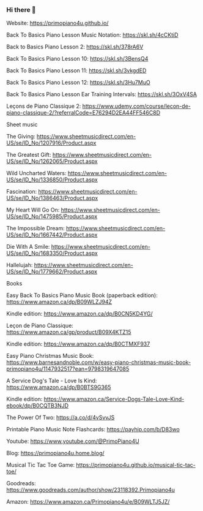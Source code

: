 ### Hi there 👋

Website: https://primopiano4u.github.io/

Back To Basics Piano Lesson Music Notation: https://skl.sh/4cCKtiD

Back to Basics Piano Lesson 2: https://skl.sh/378rA6V

Back To Basics Piano Lesson 10: https://skl.sh/3BensQ4

Back To Basics Piano Lesson 11: https://skl.sh/3vkgdED

Back To Basics Piano Lesson 12: https://skl.sh/3Hu7MuO

Back To Basics Piano Lesson Ear Training Intervals: https://skl.sh/3OxV4SA 

Leçons de Piano Classique 2: https://www.udemy.com/course/lecon-de-piano-classique-2/?referralCode=E76294D2EA44FF546C8D

Sheet music 

The Giving: https://www.sheetmusicdirect.com/en-US/se/ID_No/1207916/Product.aspx 

The Greatest Gift: https://www.sheetmusicdirect.com/en-US/se/ID_No/1262065/Product.aspx 

Wild Uncharted Waters: https://www.sheetmusicdirect.com/en-US/se/ID_No/1336850/Product.aspx

Fascination: https://www.sheetmusicdirect.com/en-US/se/ID_No/1386463/Product.aspx

My Heart Will Go On: https://www.sheetmusicdirect.com/en-US/se/ID_No/1475985/Product.aspx

The Impossible Dream: https://www.sheetmusicdirect.com/en-US/se/ID_No/1667442/Product.aspx

Die With A Smile: https://www.sheetmusicdirect.com/en-US/se/ID_No/1683350/Product.aspx

Hallelujah: https://www.sheetmusicdirect.com/en-US/se/ID_No/1779662/Product.aspx

Books 

Easy Back To Basics Piano Music Book (paperback edition): https://www.amazon.ca/dp/B09WLZJ94Z

Kindle edition: https://www.amazon.ca/dp/B0CN5KD4YG/

Leçon de Piano Classique: https://www.amazon.ca/gp/product/B09X4KTZ15 

Kindle edition: https://www.amazon.ca/dp/B0CTMXF937

Easy Piano Christmas Music Book: https://www.barnesandnoble.com/w/easy-piano-christmas-music-book-primopiano4u/1147932517?ean=9798319647085

A Service Dog's Tale - Love Is Kind: https://www.amazon.ca/dp/B0BTS9G365

Kindle edition: https://www.amazon.ca/Service-Dogs-Tale-Love-Kind-ebook/dp/B0CQTB3NJD

The Power Of Two: https://a.co/d/4vSvvJS

Printable Piano Music Note Flashcards: https://payhip.com/b/D83wo

Youtube: https://www.youtube.com/@PrimoPiano4U

Blog: https://primopiano4u.home.blog/

Musical Tic Tac Toe Game: https://primopiano4u.github.io/musical-tic-tac-toe/

Goodreads: https://www.goodreads.com/author/show/23118392.Primopiano4u

Amazon: https://www.amazon.ca/Primopiano4u/e/B09WLTJ5JZ/
